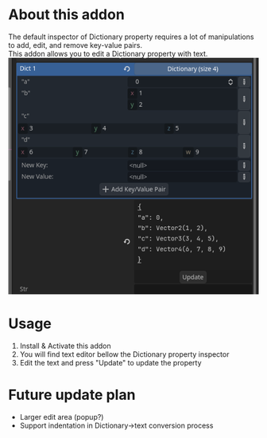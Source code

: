 # About this addon
The default inspector of Dictionary property requires a lot of manipulations to add, edit, and remove key-value pairs.  
This addon allows you to edit a Dictionary property with text.
![image](https://raw.githubusercontent.com/heppocogne/DirectDictionaryEdit/refs/heads/main/screenshot/image.png)

# Usage
1. Install & Activate this addon
2. You will find text editor bellow the Dictionary property inspector
3. Edit the text and press "Update" to update the property

# Future update plan
* Larger edit area (popup?)
* Support indentation in Dictionary->text conversion process
